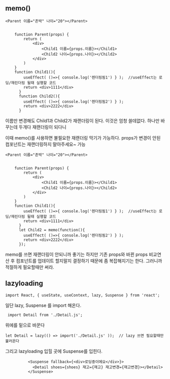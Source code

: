 ## memo()





```
<Parent 이름="존박" 나이="20"></Parent>


    function Parent(props) {
        return (
            <div>
                <Child1 이름={props.이름}></Child1>
                <Child2 나이={props.나이}></Child2>
            </div>
        )
    }
    function Child1(){
        useEffect( ()=>{ console.log('렌더링됨1') } );  //useEffect는 로딩/재린더링 될때 실행할 코드
        return <div>1111</div>
      }
      function Child2(){
        useEffect( ()=>{ console.log('렌더링됨2') } );
        return <div>2222</div>
      }
```

이름만 변경해도 Child1과 Child2가 재랜더링이 된다. 이것은 엄청 쓸데없다. 하나만 바꾸는데 두개다 재랜더링이 되다니



이때 memo()를 사용하면 불필요한 재랜더링 막기가 가능하다. props가 변경이 안된 컴포넌트는 재랜더링하지 말아주세요~ 가능



```
<Parent 이름="존박" 나이="20"></Parent>


    function Parent(props) {
        return (
            <div>
                <Child1 이름={props.이름}></Child1>
                <Child2 나이={props.나이}></Child2>
            </div>
        )
    }
    function Child1(){
        useEffect( ()=>{ console.log('렌더링됨1') } );  //useEffect는 로딩/재린더링 될때 실행할 코드
        return <div>1111</div>
      }
      let Child2 = memo(function(){
        useEffect( ()=>{ console.log('렌더링됨2') } );
        return <div>2222</div>
      });
```

memo를 쓰면 재랜더링이 안되니까 좋기는 하지만 기존 props와 바뀐 props 비교연산 후 컴포넌트를 업데이트 할지말지 결정하기 때문에 좀 복잡해지기는 한다. 그러니까 적절하게 필요할때만 써라.





## lazyloading

```
import React, { useState, useContext, lazy, Suspense } from 'react';
```

일단 lazy, Suspense 를 import 해온다.

```
 import Detail from './Detail.js';
```

위에를 밑으로 바꾼다

```
let Detail = lazy(() => import('./Detail.js' ));  // lazy 쓰면 필요할때만 불러온다
```



그리고 lazyloading 입힐 곳에 Suspense를 입힌다.

```
          <Suspense fallback={<div>로딩중이에요</div>}>
            <Detail shoes={shoes} 재고={재고} 재고변경={재고변경}></Detail>
          </Suspense>
```

